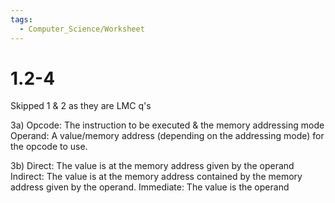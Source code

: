 ```yaml
---
tags:
  - Computer_Science/Worksheet
---
```

# 1.2-4

Skipped 1 & 2 as they are LMC q's

3a)
Opcode: The instruction to be executed & the memory addressing mode
Operand: A value/memory address (depending on the addressing mode) for the opcode to use.

3b)
Direct: The value is at the memory address given by the operand
Indirect: The value is at the memory address contained by the memory address given by the operand.
Immediate: The value is the operand